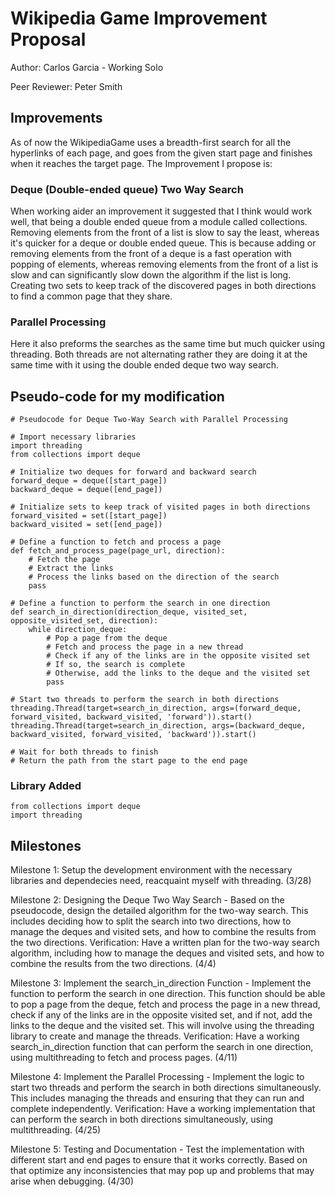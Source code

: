 # Wikipedia Game Improvement Proposal

Author: Carlos Garcia - Working Solo

Peer Reviewer: Peter Smith

## Improvements

As of now the WikipediaGame uses a breadth-first search for all the hyperlinks of each page, and goes from the given start page and finishes when it reaches the target page. The Improvement I propose is:


### Deque (Double-ended queue) Two Way Search
When working aider an improvement it suggested that I think would work well, that being a double ended queue from a module called collections. Removing elements from the front of a list is slow to say the least, whereas it's quicker for a deque or double ended queue. This is because adding or removing elements from the front of a deque is a fast operation with popping of elements, whereas removing elements from the front of a list is slow and can significantly slow down the algorithm if the list is long. Creating two sets to keep track of the discovered pages in both directions to find a common page that they share.
### Parallel Processing
Here it also preforms the searches as the same time but much quicker using threading. Both threads are not alternating rather they are doing it at the same time with it using the double ended deque two way search. 


## Pseudo-code for my modification
```
# Pseudocode for Deque Two-Way Search with Parallel Processing

# Import necessary libraries
import threading
from collections import deque

# Initialize two deques for forward and backward search
forward_deque = deque([start_page])
backward_deque = deque([end_page])

# Initialize sets to keep track of visited pages in both directions
forward_visited = set([start_page])
backward_visited = set([end_page])

# Define a function to fetch and process a page
def fetch_and_process_page(page_url, direction):
    # Fetch the page
    # Extract the links
    # Process the links based on the direction of the search
    pass

# Define a function to perform the search in one direction
def search_in_direction(direction_deque, visited_set, opposite_visited_set, direction):
    while direction_deque:
        # Pop a page from the deque
        # Fetch and process the page in a new thread
        # Check if any of the links are in the opposite visited set
        # If so, the search is complete
        # Otherwise, add the links to the deque and the visited set
        pass

# Start two threads to perform the search in both directions
threading.Thread(target=search_in_direction, args=(forward_deque, forward_visited, backward_visited, 'forward')).start()
threading.Thread(target=search_in_direction, args=(backward_deque, backward_visited, forward_visited, 'backward')).start()

# Wait for both threads to finish
# Return the path from the start page to the end page
```

### Library Added 
```
from collections import deque
import threading
```

## Milestones
Milestone 1: Setup the development environment with the necessary libraries and dependecies need, reacquaint myself with threading. (3/28)

Milestone 2: Designing the Deque Two Way Search - Based on the pseudocode, design the detailed algorithm for the two-way search. This includes deciding how to split the search into two directions, how to manage the deques and visited sets, and how to combine the results from the two directions. Verification: Have a written plan for the two-way search algorithm, including how to manage the deques and visited sets, and how to combine the results from the two directions. (4/4)

Milestone 3: Implement the search_in_direction Function - Implement the function to perform the search in one direction. This function should be able to pop a page from the deque, fetch and process the page in a new thread, check if any of the links are in the opposite visited set, and if not, add the links to the deque and the visited set. This will involve using the threading library to create and manage the threads. Verification: Have a working search_in_direction function that can perform the search in one direction, using multithreading to fetch and process pages. (4/11)

Milestone 4: Implement the Parallel Processing - Implement the logic to start two threads and perform the search in both directions simultaneously. This includes managing the threads and ensuring that they can run and complete independently. Verification: Have a working implementation that can perform the search in both directions simultaneously, using multithreading. (4/25)

Milestone 5: Testing and Documentation - Test the implementation with different start and end pages to ensure that it works correctly. Based on that optimize any inconsistencies that may pop up and problems that may arise when debugging. (4/30)
